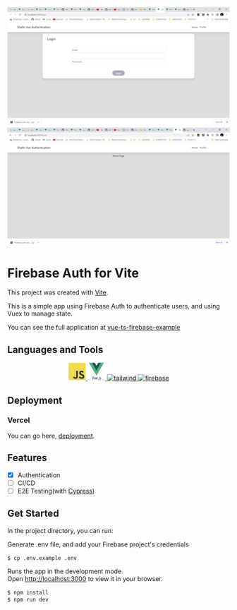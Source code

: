 ![Alt text](/Images/7.png)
![Alt text](/Images/8.png)



# Firebase Auth for Vite

This project was created with [Vite](https://vitejs.dev/).

This is a simple app using Firebase Auth to authenticate users, and using Vuex to manage state.

You can see the full application at [vue-ts-firebase-example](https://github.com/Chia1104/vue-ts-firebase-example)

## Languages and Tools

<div align="center">
  <a href="https://developer.mozilla.org/en-US/docs/Web/JavaScript" target="_blank" rel="noreferrer"> 
    <img src="https://raw.githubusercontent.com/devicons/devicon/master/icons/javascript/javascript-original.svg" alt="javascript" width="40" height="40"/> 
  </a>
  <a href="https://vuejs.org/" target="_blank" rel="noreferrer"> 
    <img src="https://raw.githubusercontent.com/devicons/devicon/master/icons/vuejs/vuejs-original-wordmark.svg" alt="vuejs" width="40" height="40"/> 
  </a>
  <a href="https://tailwindcss.com/" target="_blank" rel="noreferrer"> 
    <img src="https://www.vectorlogo.zone/logos/tailwindcss/tailwindcss-icon.svg" alt="tailwind" width="40" height="40"/> 
  </a>
  <a href="https://firebase.google.com/" target="_blank" rel="noreferrer"> 
    <img src="https://www.vectorlogo.zone/logos/firebase/firebase-icon.svg" alt="firebase" width="40" height="40"/> 
  </a>
</div>

## Deployment

### Vercel
You can go here, [deployment](https://firebase-auth-vite.vercel.app/).

## Features
- [X] Authentication
- [ ] CI/CD
- [ ] E2E Testing(with [Cypress](https://www.cypress.io/))

## Get Started

In the project directory, you can run:

Generate .env file, and add your Firebase project's credentials
```
$ cp .env.example .env
```

Runs the app in the development mode.\
Open [http://localhost:3000](http://localhost:3000) to view it in your browser.
```
$ npm install
$ npm run dev
```

